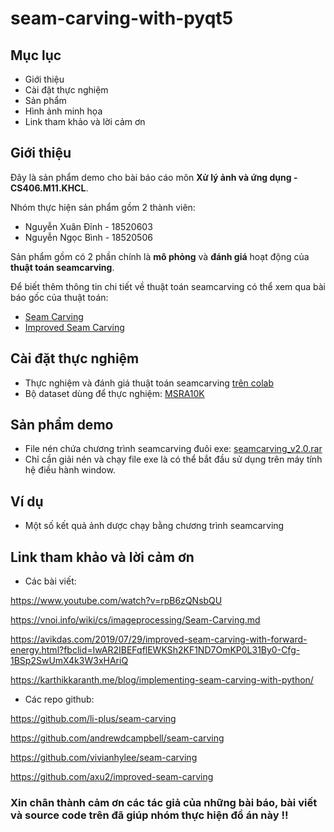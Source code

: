 # seam-carving-with-pyqt5
## Mục lục
- Giới thiệu
- Cài đặt thực nghiệm
- Sản phẩm
- Hình ảnh minh họa
- Link tham khảo và lời cảm ơn

## Giới thiệu

Đây là sản phẩm demo cho bài báo cáo môn **Xử lý ảnh và ứng dụng - CS406.M11.KHCL**.

Nhóm thực hiện sản phẩm gồm 2 thành viên: 
- Nguyễn Xuân Đỉnh - 18520603
- Nguyễn Ngọc Bình - 18520506

Sản phẩm gồm có 2 phần chính là **mô phỏng** và **đánh giá** hoạt động của **thuật toán seamcarving**.

Để biết thêm thông tin chi tiết về thuật toán seamcarving có thể xem qua bài báo gốc của thuật toán:
- [Seam Carving](https://faculty.idc.ac.il/arik/SCWeb/imret/index.html)
- [Improved Seam Carving](https://faculty.idc.ac.il/arik/SCWeb/vidret/index.html)

## Cài đặt thực nghiệm
- Thực nghiệm và đánh giá thuật toán seamcarving [trên colab](https://colab.research.google.com/drive/1ebC9-DeITIL5oFGpGceeHhFZHut1hnBj?usp=sharing)
- Bộ dataset dùng để thực nghiệm: [MSRA10K](https://mmcheng.net/msra10k/)

## Sản phẩm demo
- File nén chứa chương trình seamcarving đuôi exe: [seamcarving_v2.0.rar](https://drive.google.com/file/d/1cTlWcAjq4gvWBo3R0YrccqHc7E0zmTXX/view?usp=sharing)
- Chỉ cần giải nén và chạy file exe là có thể bắt đầu sử dụng trên máy tính hệ điều hành window.

## Ví dụ
- Một số kết quả ảnh dược chạy bằng chương trình seamcarving

## Link tham khảo và lời cảm ơn
- Các bài viết:

https://www.youtube.com/watch?v=rpB6zQNsbQU

https://vnoi.info/wiki/cs/imageprocessing/Seam-Carving.md

https://avikdas.com/2019/07/29/improved-seam-carving-with-forward-energy.html?fbclid=IwAR2IBEFqflEWKSh2KF1ND7OmKP0L31By0-Cfg-1BSp2SwUmX4k3W3xHAriQ

https://karthikkaranth.me/blog/implementing-seam-carving-with-python/

- Các repo github:

https://github.com/li-plus/seam-carving

https://github.com/andrewdcampbell/seam-carving

https://github.com/vivianhylee/seam-carving

https://github.com/axu2/improved-seam-carving

### Xin chân thành cảm ơn các tác giả của những bài báo, bài viết và source code trên đã giúp nhóm thực hiện đồ án này !!
